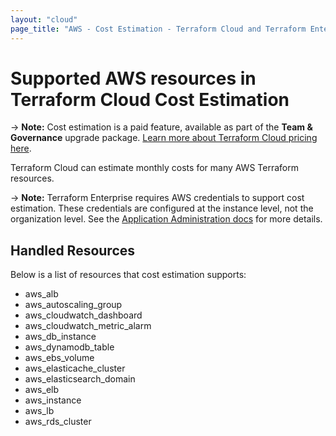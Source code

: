```yaml
---
layout: "cloud"
page_title: "AWS - Cost Estimation - Terraform Cloud and Terraform Enterprise"
---
```


# Supported AWS resources in Terraform Cloud Cost Estimation

-> **Note:** Cost estimation is a paid feature, available as part of the **Team & Governance** upgrade package. [Learn more about Terraform Cloud pricing here](https://www.hashicorp.com/products/terraform/pricing/).

Terraform Cloud can estimate monthly costs for many AWS Terraform resources.

-> **Note:** Terraform Enterprise requires AWS credentials to support cost estimation. These credentials are configured at the instance level, not the organization level. See the [Application Administration docs](/docs/enterprise/admin/integration.html) for more details.

## Handled Resources

Below is a list of resources that cost estimation supports:

* aws_alb
* aws_autoscaling_group
* aws_cloudwatch_dashboard
* aws_cloudwatch_metric_alarm
* aws_db_instance
* aws_dynamodb_table
* aws_ebs_volume
* aws_elasticache_cluster
* aws_elasticsearch_domain
* aws_elb
* aws_instance
* aws_lb
* aws_rds_cluster
